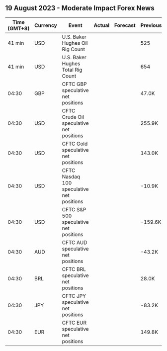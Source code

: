 ## 19 August 2023 - Moderate Impact Forex News

| Time (GMT+8) | Currency | Event | Actual | Forecast | Previous |
|------|----------|-------|--------|----------|----------|
| 41 min | USD | U.S. Baker Hughes Oil Rig Count |  |  | 525 |
| 41 min | USD | U.S. Baker Hughes Total Rig Count |  |  | 654 |
| 04:30 | GBP | CFTC GBP speculative net positions |  |  | 47.0K |
| 04:30 | USD | CFTC Crude Oil speculative net positions |  |  | 255.9K |
| 04:30 | USD | CFTC Gold speculative net positions |  |  | 143.0K |
| 04:30 | USD | CFTC Nasdaq 100 speculative net positions |  |  | -10.9K |
| 04:30 | USD | CFTC S&P 500 speculative net positions |  |  | -159.6K |
| 04:30 | AUD | CFTC AUD speculative net positions |  |  | -43.2K |
| 04:30 | BRL | CFTC BRL speculative net positions |  |  | 28.0K |
| 04:30 | JPY | CFTC JPY speculative net positions |  |  | -83.2K |
| 04:30 | EUR | CFTC EUR speculative net positions |  |  | 149.8K |
